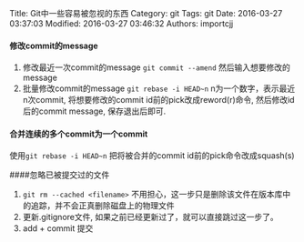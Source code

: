 Title: Git中一些容易被忽视的东西
Category: git
Tags: git
Date: 2016-03-27 03:37:03
Modified: 2016-03-27 03:46:32
Authors: importcjj

#### 修改commit的message
1. 修改最近一次commit的message  `git commit --amend` 然后输入想要修改的message
2. 批量修改commit的message `git rebase -i HEAD~n` n为一个数字，表示最近n次commit, 将想要修改的commit id前的pick改成reword(r)命令, 然后修改id后的commit message,  保存退出后即可.

#### 合并连续的多个commit为一个commit
使用`git rebase -i HEAD~n` 把将被合并的commit id前的pick命令改成squash(s)

####忽略已被提交过的文件

1. `git rm --cached <filename>` 不用担心，这一步只是删除该文件在版本库中的追踪，并不会正真删除磁盘上的物理文件
2. 更新.gitignore文件, 如果之前已经更新过了，就可以直接跳过这一步了。
3. add + commit 提交